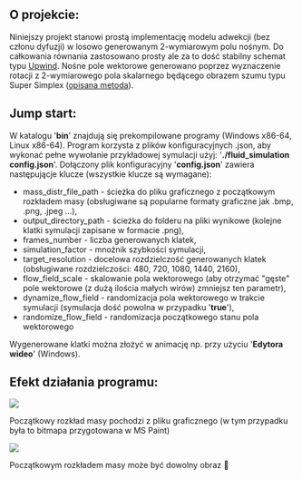 ## O projekcie:
Niniejszy projekt stanowi prostą implementację modelu adwekcji (bez członu dyfuzji) w losowo generowanym 2-wymiarowym polu nośnym. Do całkowania równania zastosowano prosty ale za to dość stabilny schemat typu [Upwind](https://en.wikipedia.org/wiki/Upwind_scheme). Nośne pole wektorowe generowano poprzez wyznaczenie rotacji z 2-wymiarowego pola skalarnego będącego obrazem szumu typu Super Simplex ([opisana metoda](https://www.cs.ubc.ca/~rbridson/docs/bridson-siggraph2007-curlnoise.pdf)).

## Jump start:
W katalogu '**bin**' znajdują się prekompilowane programy (Windows x86-64, Linux x86-64).
Program korzysta z plików konfiguracyjnych .json, aby wykonać pełne wywołanie przykładowej symulacji użyj: '**./fluid_simulation config.json**'.
Dołączony plik konfiguracyjny '**config.json**' zawiera następującje klucze (wszystkie klucze są wymagane):
  - mass_distr_file_path - ścieżka do pliku graficznego z początkowym rozkładem masy (obsługiwane są popularne formaty graficzne jak .bmp, .png, .jpeg ...),
  - output_directory_path - ścieżka do folderu na pliki wynikowe (kolejne klatki symulacji zapisane w formacie .png),
  - frames_number - liczba generowanych klatek,
  - simulation_factor - mnożnik szybkości symulacji,
  - target_resolution - docelowa rozdzielczość generowanych klatek (obsługiwane rozdzielczości: 480, 720, 1080, 1440, 2160),
  - flow_field_scale - skalowanie pola wektorowego (aby otrzymać "gęste" pole wektorowe (z dużą ilościa małych wirów) zmniejsz ten parametr),
  - dynamize_flow_field - randomizacja pola wektorowego w trakcie symulacji (symulacja dość powolna w przypadku '**true**'),
  - randomize_flow_field - randomizacja początkowego stanu pola wektorowego

Wygenerowane klatki można złożyć w animację np. przy użyciu '**Edytora wideo**' (Windows).

## Efekt działania programu:
![](https://github.com/Michal-Szczygiel/fluid_simulation/blob/main/fluid_sim.gif)

Początkowy rozkład masy pochodzi z pliku graficznego (w tym przypadku była to bitmapa przygotowana w MS Paint)


![](https://github.com/Michal-Szczygiel/fluid_simulation/blob/main/fluid_sim_2.gif)

Początkowym rozkładem masy może być dowolny obraz 🎲
